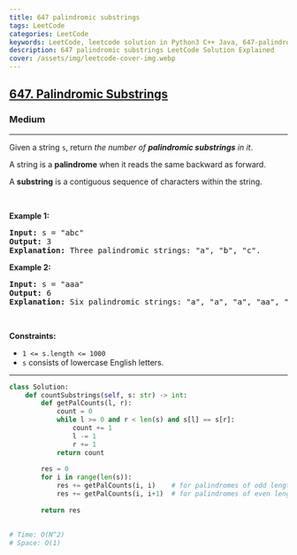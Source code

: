 ```yaml
---
title: 647 palindromic substrings
tags: LeetCode
categories: LeetCode
keywords: LeetCode, leetcode solution in Python3 C++ Java, 647-palindromic-substrings solution
description: 647 palindromic substrings LeetCode Solution Explained
cover: /assets/img/leetcode-cover-img.webp
---
```





<h2><a href="https://leetcode.com/problems/palindromic-substrings/">647. Palindromic Substrings</a></h2><h3>Medium</h3><hr><div><p>Given a string <code>s</code>, return <em>the number of <strong>palindromic substrings</strong> in it</em>.</p>

<p>A string is a <strong>palindrome</strong> when it reads the same backward as forward.</p>

<p>A <strong>substring</strong> is a contiguous sequence of characters within the string.</p>

<p>&nbsp;</p>
<p><strong>Example 1:</strong></p>

<pre><strong>Input:</strong> s = "abc"
<strong>Output:</strong> 3
<strong>Explanation:</strong> Three palindromic strings: "a", "b", "c".
</pre>

<p><strong>Example 2:</strong></p>

<pre><strong>Input:</strong> s = "aaa"
<strong>Output:</strong> 6
<strong>Explanation:</strong> Six palindromic strings: "a", "a", "a", "aa", "aa", "aaa".
</pre>

<p>&nbsp;</p>
<p><strong>Constraints:</strong></p>

<ul>
	<li><code>1 &lt;= s.length &lt;= 1000</code></li>
	<li><code>s</code> consists of lowercase English letters.</li>
</ul>
</div>

---




```python
class Solution:
    def countSubstrings(self, s: str) -> int:
        def getPalCounts(l, r):
            count = 0
            while l >= 0 and r < len(s) and s[l] == s[r]:
                count += 1
                l -= 1
                r += 1
            return count
        
        res = 0
        for i in range(len(s)):
            res += getPalCounts(i, i)    # for palindromes of odd length
            res += getPalCounts(i, i+1)  # for palindromes of even length
        
        return res
    
    
# Time: O(N^2)
# Space: O(1)
```
